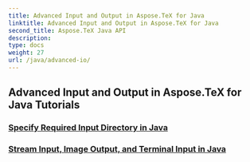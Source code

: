 ```yaml
---
title: Advanced Input and Output in Aspose.TeX for Java
linktitle: Advanced Input and Output in Aspose.TeX for Java
second_title: Aspose.TeX Java API
description: 
type: docs
weight: 27
url: /java/advanced-io/
---
```


## Advanced Input and Output in Aspose.TeX for Java Tutorials
### [Specify Required Input Directory in Java](./required-input-directory/)
### [Stream Input, Image Output, and Terminal Input in Java](./stream-input-image-output/)